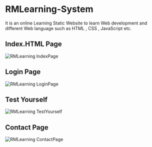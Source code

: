 # RMLearning-System
It is an online Learning Static Website to learn Web development and different Web language such as HTML , CSS , JavaScript etc. 

## Index.HTML Page
![RMLearning IndexPage](https://user-images.githubusercontent.com/92742868/163927504-fe61a8a9-8a1e-4569-a611-3cef513702bd.png)

## Login Page
![RMLearning LoginPage](https://user-images.githubusercontent.com/92742868/163931281-35d92722-22e4-445b-b1c3-4482a1916baf.png)

## Test Yourself
![RMLearning TestYourself](https://user-images.githubusercontent.com/92742868/163935946-1a843db5-b0fa-426c-baa5-433b1cb000b9.png)

## Contact Page
![RMLearning ContactPage](https://user-images.githubusercontent.com/92742868/163936151-fb57ff85-8a51-4f9a-8765-8bd4057e0bdb.png)

